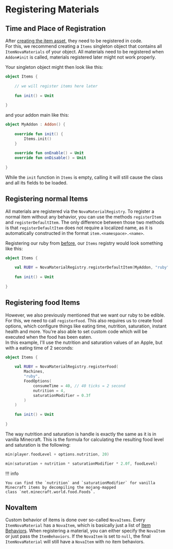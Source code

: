 # Registering Materials

## Time and Place of Registration
After [creating the item asset](../asset-packs/creating-items.md), they need to be registered in code.  
For this, we recommend creating a `Items` singleton object that contains all `ItemNovaMaterials` of your object.
All materials need to be registered when `Addon#init` is called, materials registered later might not work properly.

Your singleton object might then look like this:  
```kotlin
object Items {
    
    // we will register items here later
    
    fun init() = Unit
    
}
```
and your addon main like this:
```kotlin
object MyAddon : Addon() {
    
    override fun init() {
        Items.init()
    }
    
    override fun onEnable() = Unit
    override fun onDisable() = Unit
    
}
```
While the `init` function in `Items` is empty, calling it will still cause the class and all its fields to be loaded.

## Registering normal Items
All materials are registered via the `NovaMaterialRegistry`. To register a normal item without any behavior, you can use
the methods `registerItem` and `registerDefaultItem`. The only difference between those two methods is that
`registerDefaultItem` does not require a localized name, as it is automatically constructed in the format
`item.<namespace>.<name>`.

Registering our ruby from [before](../asset-packs/creating-items.md), our `Items` registry would look something like this:  
```kotlin
object Items {
    
    val RUBY = NovaMaterialRegistry.registerDefaultItem(MyAddon, "ruby")
    
    fun init() = Unit
    
}
```

## Registering food Items
However, we also previously mentioned that we want our ruby to be edible. For this, we need to call `registerFood`.
This also requires us to create food options, which configure things like eating time, nutrition, saturation, instant
health and more. You're also able to set custom code which will be executed when the food has been eaten.  
In this example, I'll use the nutrition and saturation values of an Apple, but with a eating time of 2 seconds:  
```kotlin
object Items {
    
    val RUBY = NovaMaterialRegistry.registerFood(
        Machines,
        "ruby",
        FoodOptions(
            consumeTime = 40, // 40 ticks = 2 second
            nutrition = 4,
            saturationModifier = 0.3f
        )
    )
    
    fun init() = Unit
    
}
```
The way nutrition and saturation is handle is exactly the same as it is in vanilla Minecraft.
This is the formula for calculating the resulting food level and saturation is the following:
```kotlin title="foodLevel"
min(player.foodLevel + options.nutrition, 20)
```
```kotlin title="saturation"
min(saturation + nutrition * saturationModifier * 2.0f, foodLevel)
```

!!! info

    You can find the `nutrition` and `saturationModifier` for vanilla Minecraft items by decompiling the mojang-mapped
    class `net.minecraft.world.food.Foods`.

## NovaItem
Custom behavior of items is done over so-called `NovaItems`. Every `ItemNovaMaterial` has a `NovaItem`, which is
basically just a list of [Item Behaviors](item-behaviors.md). When registering a material, you can either specify
the `NovaItem` or just pass the `ItemBehaviors`. If the `NovaItem` is set to `null`, the final `ItemNovaMaterial` will
still have a `NovaItem` with no item behaviors.